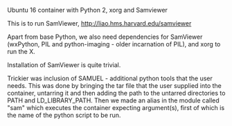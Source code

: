 Ubuntu 16 container with Python 2, xorg and Samviewer

This is to run SamViewer, http://liao.hms.harvard.edu/samviewer

Apart from base Python, we also need dependencies for SamViewer (wxPython, PIL and python-imaging - older incarnation of PIL), and xorg to run the X.

Installation of SamViewer is quite trivial.

Trickier was inclusion of SAMUEL - additional python tools that the user needs. This was done by bringing the tar file that the user supplied into the container, untarring it and then adding the path to the untarred directories to PATH and LD_LIBRARY_PATH. Then we made an alias in the module called "sam" which executes the container expecting argument(s), first of which is the name of the python script to be run.

